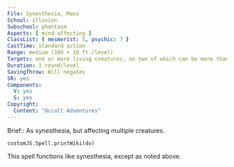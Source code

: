 ```yaml
---
File: Synesthesia, Mass
School: illusion
Subschool: phantasm
Aspects: [ mind-affecting ]
ClassList: { mesmerist: 5, psychic: 7 }
CastTime: standard action
Range: medium (100 + 10 ft./level)
Targets: one or more living creatures, no two of which can be more than 30 ft. apart
Duration: 1 round/level
SavingThrow: Will negates
SR: yes
Components:
  V: yes
  S: yes
Copyright:
  Content: "Occult Adventures"
---
```

Brief:: As synesthesia, but affecting multiple creatures.

```dataviewjs
customJS.Spell.printWiki(dv)
```

This spell functions like synesthesia, except as noted above.
